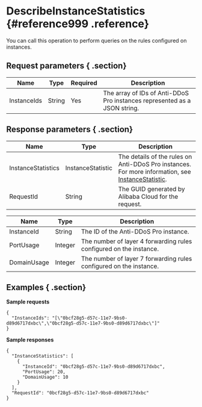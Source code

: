 # DescribeInstanceStatistics {#reference999 .reference}

You can call this operation to perform queries on the rules configured on instances.

## Request parameters { .section}

|Name|Type|Required|Description|
|----|----|--------|-----------|
|InstanceIds|String|Yes|The array of IDs of Anti-DDoS Pro instances represented as a JSON string.|

## Response parameters { .section}

|Name|Type|Description|
|----|----|-----------|
|InstanceStatistics|InstanceStatistic|The details of the rules on Anti-DDoS Pro instances. For more information, see [InstanceStatistic](#).|
|RequestId|String|The GUID generated by Alibaba Cloud for the request.|

|Name|Type|Description|
|----|----|-----------|
|InstanceId|String|The ID of the Anti-DDoS Pro instance.|
|PortUsage|Integer|The number of layer 4 forwarding rules configured on the instance.|
|DomainUsage|Integer|The number of layer 7 forwarding rules configured on the instance.|

## Examples { .section}

**Sample requests**

```
{
  "InstanceIds": "[\"0bcf28g5-d57c-11e7-9bs0-d89d6717dxbc\",\"0bcf28g5-d57c-11e7-9bs0-d89d6717dxbc\"]"
}

```

**Sample responses**

```
{
  "InstanceStatistics": [
    {
      "InstanceId": "0bcf28g5-d57c-11e7-9bs0-d89d6717dxbc",
      "PortUsage": 20,
      "DomainUsage": 10
    }
  ],
  "RequestId": "0bcf28g5-d57c-11e7-9bs0-d89d6717dxbc"
}

```

